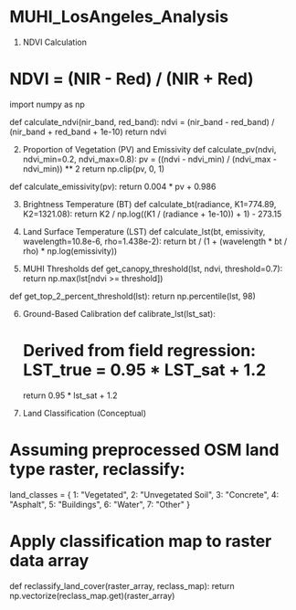 # MUHI_LosAngeles_Analysis

1. NDVI Calculation
# NDVI = (NIR - Red) / (NIR + Red)
import numpy as np

def calculate_ndvi(nir_band, red_band):
    ndvi = (nir_band - red_band) / (nir_band + red_band + 1e-10)
    return ndvi



2. Proportion of Vegetation (PV) and Emissivity
def calculate_pv(ndvi, ndvi_min=0.2, ndvi_max=0.8):
    pv = ((ndvi - ndvi_min) / (ndvi_max - ndvi_min)) ** 2
    return np.clip(pv, 0, 1)

def calculate_emissivity(pv):
    return 0.004 * pv + 0.986


3. Brightness Temperature (BT)
def calculate_bt(radiance, K1=774.89, K2=1321.08):
    return K2 / np.log((K1 / (radiance + 1e-10)) + 1) - 273.15


4. Land Surface Temperature (LST)
def calculate_lst(bt, emissivity, wavelength=10.8e-6, rho=1.438e-2):
    return bt / (1 + (wavelength * bt / rho) * np.log(emissivity))


5. MUHI Thresholds
def get_canopy_threshold(lst, ndvi, threshold=0.7):
    return np.max(lst[ndvi >= threshold])

def get_top_2_percent_threshold(lst):
    return np.percentile(lst, 98)



6. Ground-Based Calibration
def calibrate_lst(lst_sat):
    # Derived from field regression: LST_true = 0.95 * LST_sat + 1.2
    return 0.95 * lst_sat + 1.2


7. Land Classification (Conceptual)
# Assuming preprocessed OSM land type raster, reclassify:
land_classes = {
    1: "Vegetated",
    2: "Unvegetated Soil",
    3: "Concrete",
    4: "Asphalt",
    5: "Buildings",
    6: "Water",
    7: "Other"
}

# Apply classification map to raster data array
def reclassify_land_cover(raster_array, reclass_map):
    return np.vectorize(reclass_map.get)(raster_array)
